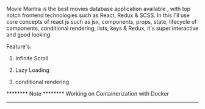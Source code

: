 Movie Mantra is the best movies database application available , 
with top notch frontend technologies such as React, Redux & SCSS. 
In this I'll use core concepts of react js such as jsx, components, props, state,  lifecycle of components, conditional rendering, lists, keys & Redux, 
it's super interactive and good looking.


Feature's:

1) Infinite Scroll 

2) Lazy Loading

3) conditional rendering

******** Note ********
Working on Containerization with Docker
***********************
